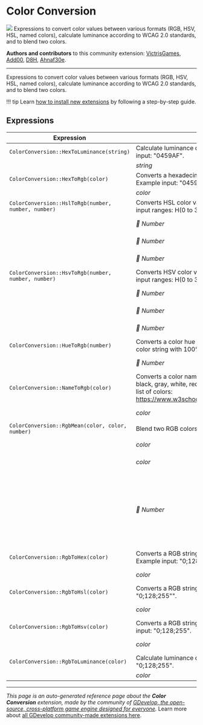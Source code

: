 # Color Conversion

<img src="https://resources.gdevelop-app.com/assets/Icons/invert-colors.svg" class="extension-icon"></img>
Expressions to convert color values between various formats (RGB, HSV, HSL, named colors), calculate luminance according to WCAG 2.0 standards, and to blend two colors.

**Authors and contributors** to this community extension: [VictrisGames](https://gd.games/VictrisGames), [Add00](https://gd.games/Add00), [D8H](https://gd.games/D8H), [Ahnaf30e](https://gd.games/Ahnaf30e).

---

Expressions to convert color values between various formats (RGB, HSV, HSL, named colors), calculate luminance according to WCAG 2.0 standards, and to blend two colors.

!!! tip
    Learn [how to install new extensions](/gdevelop5/extensions/search) by following a step-by-step guide.

## Expressions

| Expression | Description |  |
|-----|-----|-----|
| `ColorConversion::HexToLuminance(string)` | Calculate luminance of a hexadecimal color.  Example input: "0459AF". ||
| | _string_ | Hex value |
| `ColorConversion::HexToRgb(color)` | Converts a hexadecimal string into a RGB string.  Example input: "0459AF". ||
| | _color_ | Hex value |
| `ColorConversion::HslToRgb(number, number, number)` | Converts HSL color values into a RGB string.  Valid input ranges:  H(0 to 360), S(0 to 100), L(0 to 100). ||
| | _🔢 Number_ | Hue 0-360 |
| | _🔢 Number_ | Saturation 0-100 |
| | _🔢 Number_ | Lightness 0-100 |
| `ColorConversion::HsvToRgb(number, number, number)` | Converts HSV color values into a RGB string.  Valid input ranges:  H(0 to 360), S(0 to 100), V(0 to 100). ||
| | _🔢 Number_ | Hue 0-360 |
| | _🔢 Number_ | Saturation 0-100 |
| | _🔢 Number_ | Value 0-100 |
| `ColorConversion::HueToRgb(number)` | Converts a color hue (range: 0 to 360) into an RGB color string with 100% saturation and 50% lightness. ||
| | _🔢 Number_ | Hue 0-360 |
| `ColorConversion::NameToRgb(color)` | Converts a color name into a RGB string.  (Examples: black, gray, white, red, purple, green, yellow, blue)  Full list of colors: https://www.w3schools.com/colors/colors_names.asp. ||
| | _color_ | Name of a color |
| `ColorConversion::RgbMean(color, color, number)` | Blend two RGB colors by applying a weighted mean. ||
| | _color_ | First RGB color |
| | _color_ | Second RGB color |
| | _🔢 Number_ | Ratio Range: 0 to 1, where 0 gives the first color and 1 gives the second color |
| `ColorConversion::RgbToHex(color)` | Converts a RGB string into a hexadecimal string.  Example input: "0;128;255". ||
| | _color_ | RGB value |
| `ColorConversion::RgbToHsl(color)` | Converts a RGB string into a HSL string.  Example input: "0;128;255"". ||
| | _color_ | RGB value |
| `ColorConversion::RgbToHsv(color)` | Converts a RGB string into a HSV string.  Example input: "0;128;255". ||
| | _color_ | RGB value |
| `ColorConversion::RgbToLuminance(color)` | Calculate luminance of a RGB color.  Example input: "0;128;255". ||
| | _color_ | RGB color |

---

*This page is an auto-generated reference page about the **Color Conversion** extension, made by the community of [GDevelop, the open-source, cross-platform game engine designed for everyone](https://gdevelop.io/).* Learn more about [all GDevelop community-made extensions here](/gdevelop5/extensions).